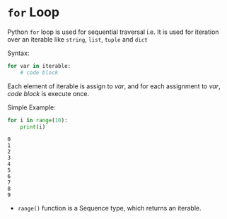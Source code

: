 <!-- Syntax -->
<!-- iterating with range -->
<!-- control with break -->
<!-- control with continue -->
<!-- iterating over list -->
<!-- iterating over tuple -->
<!-- iterationg over dictionary -->
<!-- iterationg over string -->
<!-- iterating over a matric -->
<!-- iterating next with while loop -->
<!-- Synchronous Iterator using OOPs __iter__ and __next__ -->
<!-- Asynchronous Iterator using OOPs, __aiter__ and __anext__ -->
<!-- Generator examples -->


# `for` Loop

Python `for` loop is used  for sequential traversal i.e. It is used for iteration over an iterable like `string`, `list`, `tuple` and `dict`

Syntax:

```py
for var in iterable:
    # code block
```

Each element of iterable is assign to *var*, and for each assignment to *var*, *code block* is execute once.

Simple Example:

```py
for i in range(10):
    print(i)
```

```output
0
1
2
3
4
5
6
7
8
9
```

- `range()` function is a Sequence type, which returns an iterable.






